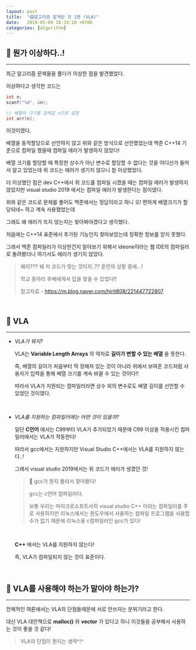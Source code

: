 ```yaml
---
layout: post
title:  "😱알고리즘 알게된 것 1편 (VLA)"
date:   2019-05-09 18:34:10 +0700
categories: [algorithm]
---
```


## 🤔 뭔가 이상하다..!
---

최근 알고리즘 문제들을 풀다가 이상한 점을 발견했었다. 

이상하다고 생각한 코드는

~~~c
int n;
scanf("%d", &n);

// 배열의 크기를 입력값 n으로 설정
int arr[n];
~~~

이것이였다.

배열을 동적할당으로 선언하지 않고 위와 같은 방식으로 선언했었는데 백준 C++14 기준으로 컴파일 했을때 컴파일 에러가 발생하지 않았다! 

배열 크기를 할당할 때 특정한 상수가 아닌 변수로 할당할 수 없다는 것을 어디선가 들어서 알고 있었는데 위 코드는 에러가 생기지 않으니 참 이상했었다.

더 이상했던 점은 dev C++에서 위 코드를 컴파일 시켰을 때는 컴파일 에러가 발생하지 않았지만 visual studio 2019 에서는 컴파일 에러가 발생한다는 점이였다.

위와 같은 코드로 문제를 풀어도 백준에서는 정답이라고 하니 오! 편하게 배열크기가 할당되네~ 하고 계속 사용했었는데 

그래도 왜 에러가 뜨지 않는지는 찾아봐야겠다고 생각했다.

처음에는 C++14 표준에서 추가된 기능인지 찾아보았는데 정확한 정보를 얻지 못했다.

그래서 백준 컴파일러가 이상한건지 알아보기 위해서 ideone이라는 웹 IDE의 컴파일러로 돌려봤더니 여기서도 에러가 생기지 않았다.

> 왜지??? 왜 저 코드가 맞는 것이지..?? 혼란의 상황 중에...! 
>
> 학교 동아리 후배에게서 답을 찾을 수 있었다!! 
>
> 참고자료 - https://m.blog.naver.com/hirit808/221447722807

<br>

## 👻 VLA 
---

- _VLA가 뭐지?_

	VLA는 __Variable Length Arrays__ 의 약자로 __길이가 변할 수 있는 배열__ 을 뜻한다.

	즉, 배열의 길이가 처음부터 딱 정해져 있는 것이 아니라 위에서 보여준 코드처럼 사용자가 입력을 통해 배열 크기를 계속 바꿀 수 있는 것이다!!

	따라서 VLA가 지원되는 컴파일러라면 상수 외의 변수로도 배열 길이를 선언할 수 있었던 것이였다.

	<br>

- _VLA를 지원하는 컴파일러에는 어떤 것이 있을까?_

	일단 __C언어__ 에서는 C99부터 VLA가 추가되었기 때문에 C99 이상을 적용시킨 컴파일러에서는 VLA가 작동한다!

	따라서 gcc에서는 지원하지만 Visual Studio C++에서는 VLA를 지원하지 않는다..!

	그래서 visual studio 2019에서는 위 코드가 에러가 생겼던 것!

	> 🤪 gcc가 뭔지 몰라서 찾아봤다!
	>
	> gcc는 c언어 컴파일러다.
	> 
	> 보통 우리는 마이크로소프트사의 visual studio C++ 이라는 컴파일러를 주로 사용하지만 리눅스에서는 윈도우에서 사용하는 컴파일 프로그램을 사용할 수가 없기 때문에 리눅스용 c컴파일러인 gcc가 있다!
	
	<br>

	__C++__ 에서는 VLA를 지원하지 않는다!

	즉, VLA가 컴파일되지 않는 것이 표준이다.

	<br>

## 🤪 VLA를 사용해야 하는가 말아야 하는가?
---

전체적인 여론에서는 VLA의 단점들때문에 서로 안쓰자는 분위기라고 한다. 

대신 VLA 대안책으로 __malloc()__ 와 __vector__ 가 있다고 하니 이것들을 공부해서 사용하는 것이 좋을 것 같다!

> VLA의 단점이 뭔지는 생략^!^ 








